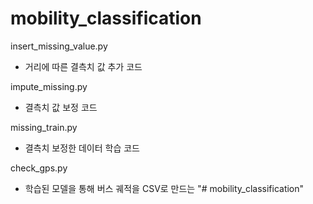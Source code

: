 # mobility_classification


insert_missing_value.py
- 거리에 따른 결측치 값 추가 코드

impute_missing.py
- 결측치 값 보정 코드

missing_train.py
- 결측치 보정한 데이터 학습 코드

check_gps.py
- 학습된 모델을 통해 버스 궤적을 CSV로 만드는 
"# mobility_classification" 
